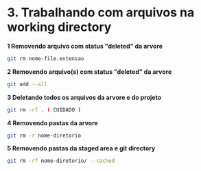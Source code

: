 # 3. Trabalhando com arquivos na working directory

**1 Removendo arquivo com status "deleted" da arvore**
```bash
git rm nome-file.extensao
```

**2 Removendo arquivo(s) com status "deleted" da arvore**
```bash
git add --all
```

**3 Deletando todos os arquivos da arvore e do projeto**
```bash
git rm -rf . ( CUIDADO )
```

**4 Removendo pastas da arvore**
```bash
git rm -r nome-diretorio
```

**5 Removendo pastas da staged area e git directory**
```bash
git rm -rf nome-diretorio/ --cached
```
